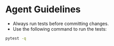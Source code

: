 # Agent Guidelines

- Always run tests before committing changes.
- Use the following command to run the tests:

```bash
pytest -q
```
